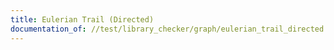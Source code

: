 ```yaml
---
title: Eulerian Trail (Directed)
documentation_of: //test/library_checker/graph/eulerian_trail_directed.test.py
---
```


